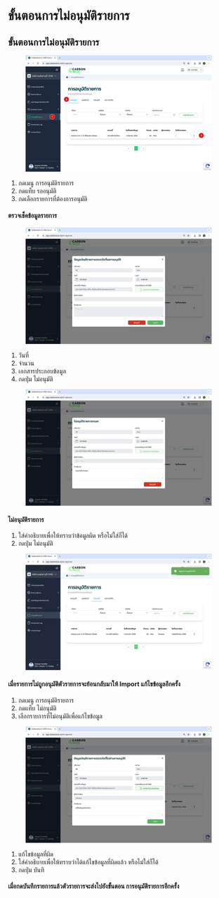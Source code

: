 # ขั้นตอนการไม่อนุมัติรายการ

## **ขั้นตอนการไม่อนุมัติรายการ**

<figure><img src="../../.gitbook/assets/image (65).png" alt=""><figcaption></figcaption></figure>

1. กดเมนู การอนุมัติรายการ
2. กดแท็บ รออนุมัติ
3. กดเลือกรายการที่ต้องการอนุมัติ



#### ตรวจเช็คข้อมูลรายการ

<figure><img src="../../.gitbook/assets/Screenshot 2566-11-01 at 17.09.25.png" alt=""><figcaption></figcaption></figure>

1. วันที่
2. จำนวน
3. เอกสารประกอบข้อมูล
4. กดปุ่ม ไม่อนุมัติ



<figure><img src="../../.gitbook/assets/Screenshot 2566-11-01 at 17.11.08.png" alt=""><figcaption></figcaption></figure>

#### ไม่อนุมัติรายการ

1. ใส่คำอธิบายเพื่อให้ทราบว่าข้อมูลผิด หรือไม่ใส่ก็ได้
2. กดปุ่ม ไม่อนุมัติ



<figure><img src="../../.gitbook/assets/Screenshot 2566-11-01 at 17.12.40.png" alt=""><figcaption></figcaption></figure>

#### เมื่อรายการไม่ถูกอนุมัติตัวรายการจะย้อนกลับมาให้ Import แก้ไขข้อมูลอีกครั้ง

1. กดเมนู การอนุมัติรายการ
2. กดแท็บ ไม่อนุมัติ
3. เลือกรายการที่ไม่อนุมัติเพื่อแก้ไขข้อมูล



<figure><img src="../../.gitbook/assets/Screenshot 2566-11-01 at 17.18.50.png" alt=""><figcaption></figcaption></figure>

1. แก้ไขข้อมูลที่ผิด
2. ใส่คำอธิบายเพื่อให้ทราบว่าได้แก้ไขข้อมูลที่ผิดแล้ว หรือไม่ใส่ก็ได้
3. กดปุ่ม บันทึ

#### เมื่อกดบันทึกรายการแล้วตัวรายการจะส่งไปยังขั้นตอน การอนุมัติรายการอีกครั้ง
